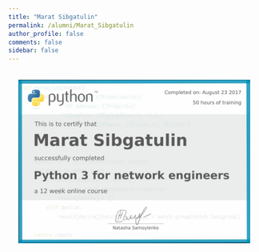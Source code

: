 ```yaml
---
title: "Marat Sibgatulin"
permalink: /alumni/Marat_Sibgatulin
author_profile: false
comments: false
sidebar: false
---
```


<div style="padding: 20px;">
  <img src="https://raw.githubusercontent.com/pyneng/pyneng.github.io/master/alumni/Marat_Sibgatulin.png" alt="Python for network engineers">
</div>

